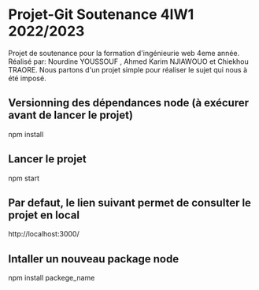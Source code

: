 # Projet-Git Soutenance 4IW1 2022/2023  

Projet de soutenance pour la formation d'ingénieurie web 4eme année.
Réalisé par: Nourdine YOUSSOUF , Ahmed Karim NJIAWOUO et Chiekhou TRAORE.
Nous partons d'un projet simple pour réaliser le sujet qui nous à été imposé.

## Versionning des dépendances node (à exécurer avant de lancer le projet)
npm install

## Lancer le projet
npm start

## Par defaut, le lien suivant permet de consulter le projet en local
http://localhost:3000/

## Intaller un nouveau package node
npm install packege_name